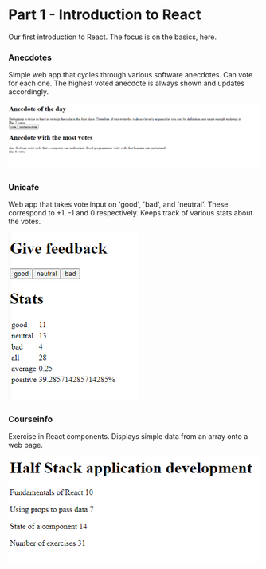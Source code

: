 # Part 1 - Introduction to React

Our first introduction to React. The focus is on the basics, here.

### Anecdotes 
Simple web app that cycles through various software anecdotes. Can vote for each one. The highest voted anecdote is always shown and updates accordingly.

![anecdotes](anecdotes_pic.png)

### Unicafe
Web app that takes vote input on 'good', 'bad', and 'neutral'. These correspond to +1, -1 and 0 respectively. Keeps track of various stats about the votes.

![unicafe](unicafe_pic.png)

### Courseinfo
Exercise in React components. Displays simple data from an array onto a web page.

![courseinfo](courseinfo_pic.png)